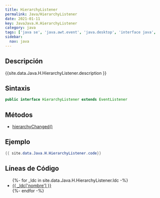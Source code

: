 ```yaml
---
title: HierarchyListener
permalink: Java/HierarchyListener
date: 2021-01-11
key: JavaJava.H.HierarchyListener
category: java
tags: ['java se', 'java.awt.event', 'java.desktop', 'interface java', 'Java 1.3']
sidebar: 
  nav: java
---
```


## Descripción
{{site.data.Java.H.HierarchyListener.description }}

## Sintaxis
~~~java
public interface HierarchyListener extends EventListener
~~~

## Métodos
* [hierarchyChanged()](/Java/HierarchyListener/hierarchyChanged)

## Ejemplo
~~~java
{{ site.data.Java.H.HierarchyListener.code}}
~~~

## Líneas de Código
<ul>
{%- for _ldc in site.data.Java.H.HierarchyListener.ldc -%}
   <li>
       <a href="{{_ldc['url'] }}">{{ _ldc['nombre'] }}</a>
   </li>
{%- endfor -%}
</ul>
